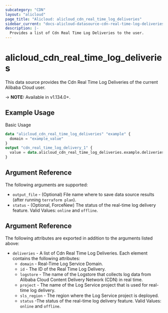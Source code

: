 ```yaml
---
subcategory: "CDN"
layout: "alicloud"
page_title: "Alicloud: alicloud_cdn_real_time_log_deliveries"
sidebar_current: "docs-alicloud-datasource-cdn-real-time-log-deliveries"
description: |-
  Provides a list of Cdn Real Time Log Deliveries to the user.
---
```


# alicloud\_cdn\_real\_time\_log\_deliveries

This data source provides the Cdn Real Time Log Deliveries of the current Alibaba Cloud user.

-> **NOTE:** Available in v1.134.0+.

## Example Usage

Basic Usage

```terraform
data "alicloud_cdn_real_time_log_deliveries" "example" {
  domain = "example_value"
}
output "cdn_real_time_log_delivery_1" {
  value = data.alicloud_cdn_real_time_log_deliveries.example.deliveries.0.id
}

```

## Argument Reference

The following arguments are supported:

* `output_file` - (Optional) File name where to save data source results (after running `terraform plan`).
* `status` - (Optional, ForceNew) The status of the real-time log delivery feature. Valid Values: `online` and `offline`.

## Argument Reference

The following attributes are exported in addition to the arguments listed above:

* `deliveries` - A list of Cdn Real Time Log Deliveries. Each element contains the following attributes:
	* `domain` - Real-Time Log Service Domain.
	* `id` - The ID of the Real Time Log Delivery.
	* `logstore` - The name of the Logstore that collects log data from Alibaba Cloud Content Delivery Network (CDN) in real time.
	* `project` - The name of the Log Service project that is used for real-time log delivery.
	* `sls_region` - The region where the Log Service project is deployed.
	* `status` -The status of the real-time log delivery feature. Valid Values: `online` and `offline`.
